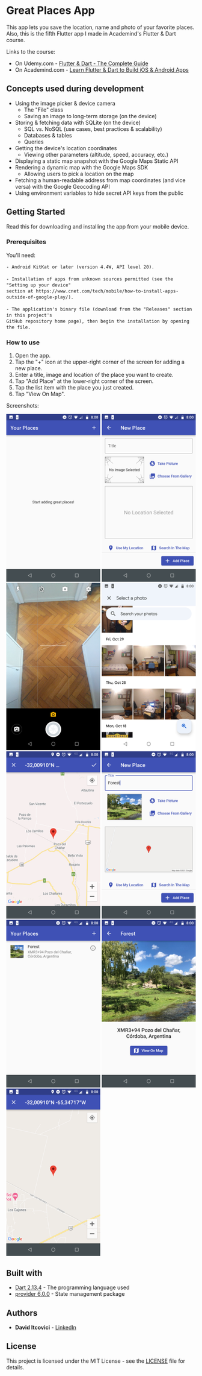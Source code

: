 # Great Places App

This app lets you save the location, name and photo of your favorite places.
Also, this is the fifth Flutter app I made in Academind's Flutter & Dart course.

Links to the course:

* On Udemy.com - [Flutter & Dart - The Complete Guide](https://www.udemy.com/course/learn-flutter-dart-to-build-ios-android-apps/)
* On Academind.com - [Learn Flutter & Dart to Build iOS & Android Apps](https://pro.academind.com/p/learn-flutter-dart-to-build-ios-android-apps-2020)

## Concepts used during development

* Using the image picker & device camera
  * The "File" class
  * Saving an image to long-term storage (on the device)
* Storing & fetching data with SQLite (on the device)
  * SQL vs. NoSQL (use cases, best practices & scalability)
  * Databases & tables
  * Queries
* Getting the device's location coordinates
  * Viewing other parameters (altitude, speed, accuracy, etc.)
* Displaying a static map snapshot with the Google Maps Static API
* Rendering a dynamic map with the Google Maps SDK
  * Allowing users to pick a location on the map
* Fetching a human-readable address from map coordinates (and vice versa) with the Google Geocoding API
* Using environment variables to hide secret API keys from the public

## Getting Started

Read this for downloading and installing the app from your mobile device.

### Prerequisites

You'll need:

```
- Android KitKat or later (version 4.4W, API level 20).

- Installation of apps from unknown sources permitted (see the "Setting up your device"
section at https://www.cnet.com/tech/mobile/how-to-install-apps-outside-of-google-play/).

- The application's binary file (download from the "Releases" section in this project's
GitHub repository home page), then begin the installation by opening the file.
```

### How to use

1. Open the app.
2. Tap the "+" icon at the upper-right corner of the screen for adding a new place.
3. Enter a title, image and location of the place you want to create.
4. Tap "Add Place" at the lower-right corner of the screen.
5. Tap the list item with the place you just created.
6. Tap "View On Map".

Screenshots:

<p float="left">
  <img alt="App Screenshot 1" src="/dev_assets/images/app_screenshot_1.png" width="250" />
  <img alt="App Screenshot 2" src="/dev_assets/images/app_screenshot_2.png" width="250" />
  <img alt="App Screenshot 3" src="/dev_assets/images/app_screenshot_3.png" width="250" />
  <img alt="App Screenshot 4" src="/dev_assets/images/app_screenshot_4.png" width="250" />
  <img alt="App Screenshot 5" src="/dev_assets/images/app_screenshot_5.png" width="250" />
  <img alt="App Screenshot 6" src="/dev_assets/images/app_screenshot_6.png" width="250" />
  <img alt="App Screenshot 7" src="/dev_assets/images/app_screenshot_7.png" width="250" />
  <img alt="App Screenshot 8" src="/dev_assets/images/app_screenshot_8.png" width="250" />
  <img alt="App Screenshot 9" src="/dev_assets/images/app_screenshot_9.png" width="250" />
</p>

## Built with

* [Dart 2.13.4](https://dart.dev/) - The programming language used
* [provider 6.0.0](https://pub.dev/packages/provider) - State management package

## Authors

* **David Itcovici** - [LinkedIn](https://www.linkedin.com/in/david-itcovici/)

## License

This project is licensed under the MIT License - see the [LICENSE](LICENSE) file for details.
